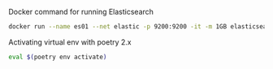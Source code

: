 Docker command for running Elasticsearch

```sh
docker run --name es01 --net elastic -p 9200:9200 -it -m 1GB elasticsearch:8.16.4
```

Activating virtual env with poetry 2.x
```sh
eval $(poetry env activate)
```